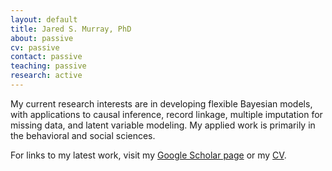 ```yaml
---
layout: default
title: Jared S. Murray, PhD
about: passive
cv: passive
contact: passive
teaching: passive
research: active
---
```


My current research interests are in developing flexible Bayesian models,
with applications to causal inference, record linkage, multiple imputation for missing data, and latent variable modeling. My applied work is primarily in the behavioral and social sciences.

For links to my latest work, visit my [Google Scholar page](https://scholar.google.com/citations?user=c67TSZsAAAAJ) or my [CV](../files/cv.pdf).

